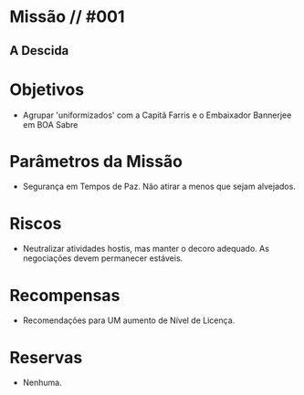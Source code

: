 # Missão // #001
## A Descida
# Objetivos
- Agrupar 'uniformizados' com a Capitã Farris e o Embaixador Bannerjee em BOA Sabre

# Parâmetros da Missão
- Segurança em Tempos de Paz. Não atirar a menos que sejam alvejados.

# Riscos
- Neutralizar atividades hostis, mas manter o decoro adequado. As negociações devem permanecer estáveis.

# Recompensas
- Recomendações para UM aumento de Nível de Licença.

# Reservas
- Nenhuma.
